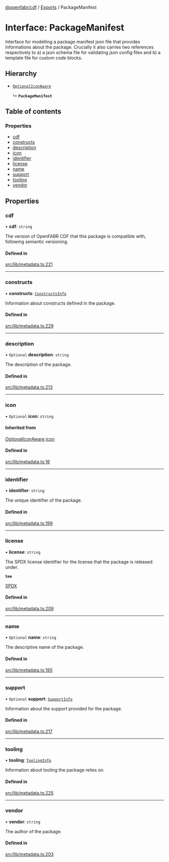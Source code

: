 [@openfabr/cdf](../README.md) / [Exports](../modules.md) / PackageManifest

# Interface: PackageManifest

Interface for modelling a package manifest json file that provides informations about the package.
Crucially it also carries two references respectively to a) a json schema file for validating json config files and b) a template file for custom code blocks.

## Hierarchy

- [`OptionalIconAware`](OptionalIconAware.md)

  ↳ **`PackageManifest`**

## Table of contents

### Properties

- [cdf](PackageManifest.md#cdf)
- [constructs](PackageManifest.md#constructs)
- [description](PackageManifest.md#description)
- [icon](PackageManifest.md#icon)
- [identifier](PackageManifest.md#identifier)
- [license](PackageManifest.md#license)
- [name](PackageManifest.md#name)
- [support](PackageManifest.md#support)
- [tooling](PackageManifest.md#tooling)
- [vendor](PackageManifest.md#vendor)

## Properties

### cdf

• **cdf**: `string`

The version of OpenFABR CDF that this package is compatible with, following semantic versioning.

#### Defined in

[src/lib/metadata.ts:221](https://github.com/openfabr/cdf/blob/e70ef03/core/typescript/src/lib/metadata.ts#L221)

___

### constructs

• **constructs**: [`ConstructsInfo`](ConstructsInfo.md)

Information about constructs defined in the package.

#### Defined in

[src/lib/metadata.ts:229](https://github.com/openfabr/cdf/blob/e70ef03/core/typescript/src/lib/metadata.ts#L229)

___

### description

• `Optional` **description**: `string`

The description of the package.

#### Defined in

[src/lib/metadata.ts:213](https://github.com/openfabr/cdf/blob/e70ef03/core/typescript/src/lib/metadata.ts#L213)

___

### icon

• `Optional` **icon**: `string`

#### Inherited from

[OptionalIconAware](OptionalIconAware.md).[icon](OptionalIconAware.md#icon)

#### Defined in

[src/lib/metadata.ts:16](https://github.com/openfabr/cdf/blob/e70ef03/core/typescript/src/lib/metadata.ts#L16)

___

### identifier

• **identifier**: `string`

The unique identifier of the package.

#### Defined in

[src/lib/metadata.ts:199](https://github.com/openfabr/cdf/blob/e70ef03/core/typescript/src/lib/metadata.ts#L199)

___

### license

• **license**: `string`

The SPDX license identifier for the license that the package is released under.

**`See`**

[SPDX](https://spdx.org/licenses/)

#### Defined in

[src/lib/metadata.ts:209](https://github.com/openfabr/cdf/blob/e70ef03/core/typescript/src/lib/metadata.ts#L209)

___

### name

• `Optional` **name**: `string`

The descriptive name of the package.

#### Defined in

[src/lib/metadata.ts:195](https://github.com/openfabr/cdf/blob/e70ef03/core/typescript/src/lib/metadata.ts#L195)

___

### support

• `Optional` **support**: [`SupportInfo`](SupportInfo.md)

Information about the support provided for the package.

#### Defined in

[src/lib/metadata.ts:217](https://github.com/openfabr/cdf/blob/e70ef03/core/typescript/src/lib/metadata.ts#L217)

___

### tooling

• **tooling**: [`ToolingInfo`](ToolingInfo.md)

Information about tooling the package relies on.

#### Defined in

[src/lib/metadata.ts:225](https://github.com/openfabr/cdf/blob/e70ef03/core/typescript/src/lib/metadata.ts#L225)

___

### vendor

• **vendor**: `string`

The author of the package.

#### Defined in

[src/lib/metadata.ts:203](https://github.com/openfabr/cdf/blob/e70ef03/core/typescript/src/lib/metadata.ts#L203)
